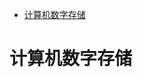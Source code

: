 <!-- TOC -->

- [计算机数字存储](#计算机数字存储)

<!-- /TOC -->

# 计算机数字存储


<!-- 
- 复数
    - 实数
        - 有理数
        - 无理数
    - 虚数

分数




- 对于数字形式：大致两种整数和小数
    - 10进制整数可以很用2进制表示法精确表示
    - 10进制小数不一定能用2进制表示法精确表示，例如1/5，1/3等。（至于为什么会这样，后续有空研究）。我们只能近似的表示它，增加二进制表示的长度可以提高表示的进度。



浮点数
    - http://cenalulu.github.io/linux/about-denormalized-float-number/
    - http://www.ruanyifeng.com/blog/2010/06/ieee_floating-point_representation.html
    - https://blog.csdn.net/tercel_zhang/article/details/52537726
    - https://www.zhihu.com/question/21711083
    - https://segmentfault.com/a/1190000009084877
    - 《深入理解计算机原理》
    
精度的缺失：
    1. 在10进制数据转到2进制时，可能会产生精度缺失
    2. 在浮动数进行运算时，可能也会产生精度缺失
     -->


